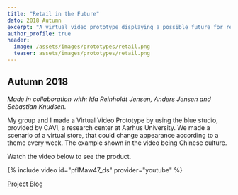 ```yaml
---
title: "Retail in the Future"
dato: 2018 Autumn
excerpt: "A virtual video prototype displaying a possible future for retail."
author_profile: true
header:
  image: /assets/images/prototypes/retail.png
  teaser: assets/images/prototypes/retail.png
---
```


## Autumn 2018
*Made in collaboration with:  Ida Reinholdt Jensen, Anders Jensen and Sebastian Knudsen.*

My group and I made a Virtual Video Prototype by using the blue studio, provided by CAVI, a research center at Aarhus University. We made a scenario of a virtual store, that could change appearance according to a theme every week. The example shown in the video being Chinese culture.

Watch the video below to see the product.

{% include video id="pfIMaw47_ds" provider="youtube" %}

[Project Blog](http://ixd404.tilda.ws/)

